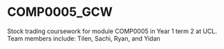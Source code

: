 # COMP0005_GCW
Stock trading coursework for module COMP0005 in Year 1 term 2 at UCL.
Team members include: Tilen, Sachi, Ryan, and Yidan
